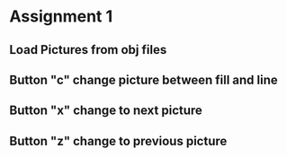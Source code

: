 # Assignment 1
## Load Pictures from obj files
## Button "c" change picture between fill and line
## Button "x" change to next picture
## Button "z" change to previous picture
